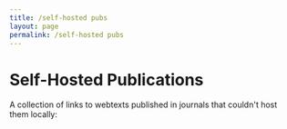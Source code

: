 ```yaml
---
title: /self-hosted pubs
layout: page
permalink: /self-hosted pubs
---
```


# Self-Hosted Publications

A collection of links to webtexts published in journals that couldn't host them locally:


